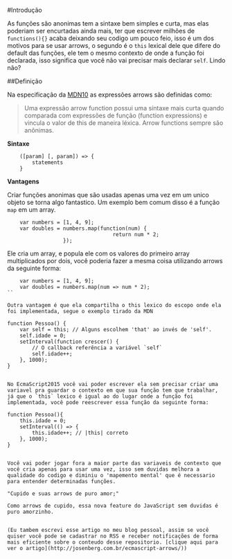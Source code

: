 #Introdução

As funções são anonimas tem a sintaxe bem simples e curta, mas elas poderiam ser encurtadas ainda mais, ter que escrever milhões de `functions(){}` acaba deixando seu codigo um pouco feio, isso é um dos motivos para se usar arrows, o segundo é o `this` lexical dele que difere do default das funções, ele tem o mesmo contexto de onde a função foi declarada, isso significa que você não vai precisar mais declarar `self`. Lindo não?

##Definição

Na especificação da [MDN10](https://developer.mozilla.org/pt-BR/docs/Web/JavaScript/Reference/Functions/Arrow_functions) as expressões arrows são definidas como:

> Uma expressão arrow function possui uma síntaxe mais curta quando comparada com expressões de função (function expressions) e vincula o valor de this de maneira léxica. Arrow functions sempre são anônimas.


**Sintaxe**

```
    ([param] [, param]) => {
        statements
    }
```


**Vantagens**

Criar funções anonimas que são usadas apenas uma vez em um unico objeto se torna algo fantastico. Um exemplo bem comum disso é a função `map` em um array.

```
    var numbers = [1, 4, 9];
    var doubles = numbers.map(function(num) { 
                                  return num * 2; 
                  });
```

Ele cria um array, e popula ele com os valores do primeiro array multiplicados por dois, você poderia fazer a mesma coisa utilizando arrows da seguinte forma:

```
    var numbers = [1, 4, 9];
    var doubles = numbers.map(num => num * 2);
``

Outra vantagem é que ela compartilha o this lexico do escopo onde ela foi implementada, segue o exemplo tirado da MDN

```
    function Pessoa() { 
        var self = this; // Alguns escolhem 'that' ao invés de 'self'.
        self.idade = 0;
        setInterval(function crescer() {
            // O callback referência a variável `self`
            self.idade++;
        }, 1000);
    }
```

No EcmaScript2015 você vai poder escrever ela sem precisar criar uma variavel pra guardar o contexto em que sua função tem que trabalhar, já que o `this` lexico é igual ao do lugar onde a função foi implementada, você pode reescrever essa função da seguinte forma:

```
    function Pessoa(){
        this.idade = 0;
        setInterval(() => {
            this.idade++; // |this| correto
        }, 1000);
    }
```

Você vai poder jogar fora a maior parte das variaveis de contexto que você cria apenas para usar uma vez, isso sem duvidas melhora a qualidade do codigo e diminiu o 'mapemento mental' que é necessario para entender determinadas funções.

"Cupido e suas arrows de puro amor;"

Como arrows de cupido, essa nova feature do JavaScript sem duvidas é puro amorzinho.


(Eu tambem escrevi esse artigo no meu blog pessoal, assim se você quiser você pode se cadastrar no RSS e receber notificações de forma mais eficiente sobre o conteudo desse repositorio. [clique aqui para ver o artigo](http://josenberg.com.br/ecmascript-arrows/))
